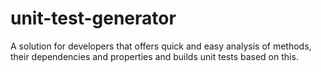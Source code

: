 # unit-test-generator
A solution for developers that offers quick and easy analysis of methods, their dependencies and properties and builds unit tests based on this.
